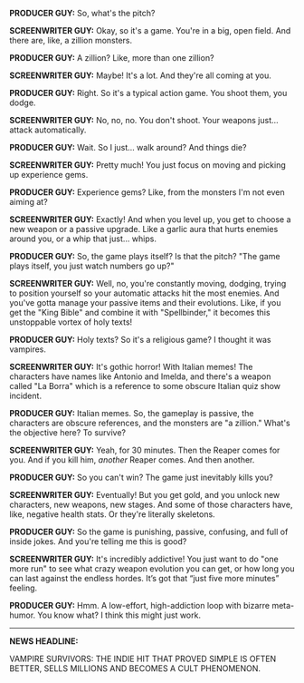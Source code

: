 **PRODUCER GUY:** So, what's the pitch?

**SCREENWRITER GUY:** Okay, so it's a game. You're in a big, open field. And there are, like, a zillion monsters.

**PRODUCER GUY:** A zillion? Like, more than one zillion?

**SCREENWRITER GUY:** Maybe! It's a lot. And they're all coming at you.

**PRODUCER GUY:** Right. So it's a typical action game. You shoot them, you dodge.

**SCREENWRITER GUY:** No, no, no. You don't shoot. Your weapons just… attack automatically.

**PRODUCER GUY:** Wait. So I just… walk around? And things die?

**SCREENWRITER GUY:** Pretty much! You just focus on moving and picking up experience gems.

**PRODUCER GUY:** Experience gems? Like, from the monsters I'm not even aiming at?

**SCREENWRITER GUY:** Exactly! And when you level up, you get to choose a new weapon or a passive upgrade. Like a garlic aura that hurts enemies around you, or a whip that just… whips.

**PRODUCER GUY:** So, the game plays itself? Is that the pitch? "The game plays itself, you just watch numbers go up?"

**SCREENWRITER GUY:** Well, no, you're constantly moving, dodging, trying to position yourself so your automatic attacks hit the most enemies. And you've gotta manage your passive items and their evolutions. Like, if you get the "King Bible" and combine it with "Spellbinder," it becomes this unstoppable vortex of holy texts!

**PRODUCER GUY:** Holy texts? So it's a religious game? I thought it was vampires.

**SCREENWRITER GUY:** It's gothic horror! With Italian memes! The characters have names like Antonio and Imelda, and there's a weapon called "La Borra" which is a reference to some obscure Italian quiz show incident.

**PRODUCER GUY:** Italian memes. So, the gameplay is passive, the characters are obscure references, and the monsters are "a zillion." What's the objective here? To survive?

**SCREENWRITER GUY:** Yeah, for 30 minutes. Then the Reaper comes for you. And if you kill him, *another* Reaper comes. And then another.

**PRODUCER GUY:** So you can't win? The game just inevitably kills you?

**SCREENWRITER GUY:** Eventually! But you get gold, and you unlock new characters, new weapons, new stages. And some of those characters have, like, negative health stats. Or they're literally skeletons.

**PRODUCER GUY:** So the game is punishing, passive, confusing, and full of inside jokes. And you're telling me this is good?

**SCREENWRITER GUY:** It's incredibly addictive! You just want to do "one more run" to see what crazy weapon evolution you can get, or how long you can last against the endless hordes. It’s got that “just five more minutes” feeling.

**PRODUCER GUY:** Hmm. A low-effort, high-addiction loop with bizarre meta-humor. You know what? I think this might just work.

---

**NEWS HEADLINE:**

VAMPIRE SURVIVORS: THE INDIE HIT THAT PROVED SIMPLE IS OFTEN BETTER, SELLS MILLIONS AND BECOMES A CULT PHENOMENON.